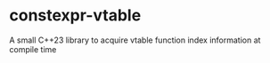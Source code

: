 # constexpr-vtable
A small C++23 library to acquire vtable function index information at compile time
